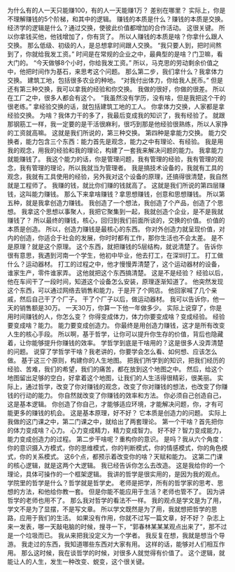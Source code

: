 为什么有的人一天只能赚100，有的人一天能赚1万？
差别在哪里？
实际上，你是不理解赚钱的5个阶梯，和其中的逻辑。
赚钱的本质是什么？赚钱的本质是交换。
经济学的逻辑是什么？通过交换，使彼此价值都增加的合作活动。
这很关键。
所以你拿钱买他，他钱增加了，你有货了。
所以人赚钱的本质是啥？你拿什么跟人交换。
那么低级、初级的人，是总想拿时间跟人交换。
“我只要人到，把时间熬到了，你就给我发工资。”
时间是在常规的企业之中，最典型的是啥？门卫嘛，看大门的。
“今天做够8个小时，你给我发工资。”
所以，马克思的劳动剩余价值之中，他把时间作为基石，来思考这个问题。
那么第二步，我们拿什么？我拿体力交换。
建筑工地，包括很多农业的种地。
“对我付出体力，你给我人民币。”
但是还有第三种交换，我可以拿我的经验和你交换。
我做的很好，你做的很差。
所以在工厂之中，很多人都会有这个。
“我虽然没有学历，没有啥，但是我把这个干的很老练。”
拿经验交换的话，就包括建筑工地的工人。
你拿体力交换，人家都是拿经验交换。
为啥？我体力干的多了，我最后变成我的知识了，我有经验了。
就跟那钢筋工一样，我一定要的是干活很麻利，很巧到那是他经验很熟练，所以人家挣的工资就高嘛。
这就是我们所说的，第三种交换。
第四种是拿能力交换。
能力交换者，能力包含三个东西：能力首先是观念，能力之中有理论、有经验。
我是用我的观念，用我的经验和我的理论，构建了一套我来解决问题的能力。
我拿能力就能赚钱了。
我这个能力的话，你是管理问题，我有管理的经验，我有管理的观念，我有管理的理论，所以我就当为管理者。
我是搞技术设备的，我就有工具的观念，我就有工具使用的经验，另外我对这个设备的原理，还搞得很清楚，我自然就是工程师了。
我赚的钱，就比你们赚的钱就高了。
这就是我们所说的第四层赚钱，这叫能力赚钱。
那么下来拿啥赚钱？拿思想赚钱，创意和思想赚钱。
所以第五种，就是我拿创造力赚钱。
我创造了一个想法，我创造了个产品，创造了个思想。
我拿这个思想以事聚人，我把它聚集到一起，我就创造个企业，是不是我就赚钱了？
所以最终的赚钱，核心，回归到我们前面所谈的，交换的价值。
价值的本质是创造。
所以，创造力赚钱是最核心的东西。
你对外创造力就呈现价值，对内的创造，你适合于社会的发展，你时时都有工作，那你生活也不会太差。
是不是原理？就是这个原理。
这个东西，就把赚钱的5层结构，就说清楚了。
告诉你很有意思，我遇到河南一个学生，他初中毕业，他去打工，在深圳打工。
打工做什么？运动器材。
打工的过程之中，他才慢慢弄清楚了，这个运动器材的设备，谁家生产，零件谁家弄。
这他就把这个东西搞清楚。
这是不是经验？
经验以后，他在车间干了一段时间，知道这个设备怎么安装，原理逐渐知道了。
他突然发现这个东西，可以通过网络去销售和能力，于是开了个网店。
他回家喊了几个亲戚，然后自己干了个厂子。
干了个厂子以后，做运动器材。
我可以告诉你，他一天的销售额是30万。
一天30万，你算一下他一年做多少。
实际上说穿了，你是用时间赚钱的人，你怎么变？
你得变成体力，体力你要变成啥？变成经验。
经验要变成啥？能力。
能力要变成创造力。
你最终是用创造力赚钱，这才是所有改变人生的核心手段。
所以啊，基于哲学，让你可以提升你生存的价值，背后也隐藏着，让你能够提升你赚钱的效率。
学哲学到底是干啥用的？这是很多人没弄清楚的问题。
说穿了学哲学干啥？我老讲的，你要学会怎么看、如何想、应该怎么做。
基于这三个原则，构建你的人生地图。
把我们所学到的知识，把我们经历的经验、苦难，我们的希望，我们的痛苦，都在放到这个地图之中。
然后，给这个地图留出足够的空白，好拿着这个地图，让我们的人生活得很精彩，很美丽。
实际上，通过哲学，改变了你对赚钱的观念，改变了你对赚钱的想法，也改变了你赚钱的行动的能力。
你自然就改变了你赚钱的效率和方法。
你必须自己创造自己，这是基本逻辑。
你创造了你自己，才能够适应环境，才能解决问题，你，才有可能更多的赚钱的机会。
这是基本原理，好不好？
它本质是创造力的问题。
实际上我做的这门课之中，第二门课之中，就给出了两套理论。
第一个干啥？首先把你的体力变成啥？心力。
心力变成精力，精力变成智力。
好不好？智力变成能力，能力变成创造力的过程。
第二步干啥呢？重构你的意识。
是吗？我从六个角度：你的意识摄入方模式，你的思维模式，你的判断模式，你的情感模式，你的角色模式，你的关系模式。
这6个点，都预示着改变你的啥？天赋和能力。
这第二门课的核心逻辑，就是这两个大逻辑。
我已经告诉你怎么去改造。
这是我给你的一个理论，具体可操作的一个框架逻辑。
我讲的哲学是很实用的，是因为我的观点。
学院里的哲学是什么？哲学就是哲学史。
老师是把学，所有的哲学家的思考、思想的方法，和他给你教一套。
但是你能不能应用于生活？老师也管不了。
因为讲哲学的老师也用不了。
那么我对哲学的看法不一样。
我的观点是学文是为了用，学文不是为了显摆，不是写文章。
所以学文既然是为了用，我就想把哲学的思路，应用于我们的生活。
如果没有作用，你就不过写一篇文章，好不好？
杂志上来一发表，哪一天敲电脑的时候，搜寻一下，“郭春林某某某观点出来了”，那不过是一个垃圾而已。
我从来把我没定义为一个学者。
我反复在想，我就是想当个导游。
我走过的东西，我知道哪些东西对大家有用。
这样的话，能够对人们相互作用。
那么这时候，我在谈哲学的时候，对很多人就觉得有价值了。
这个逻辑，就能让人的人生，发生一种改变、蜕变，这个很关键。